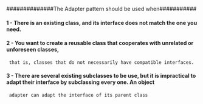 ##############The Adapter pattern should be used when###########

#### 1 - There is an existing class, and its interface does not match the one you need.
#### 2 - You want to create a reusable class that cooperates with unrelated or unforeseen classes,
 	 that is, classes that do not necessarily have compatible interfaces.
#### 3 - There are several existing subclasses to be use, but it is impractical to adapt their interface by subclassing every one. An object
	 adapter can adapt the interface of its parent class